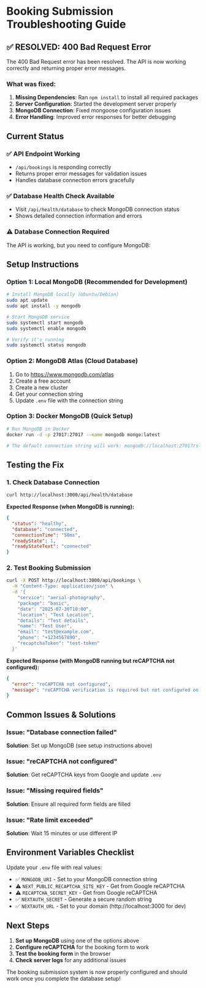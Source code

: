 # Booking Submission Troubleshooting Guide

## ✅ RESOLVED: 400 Bad Request Error

The 400 Bad Request error has been resolved. The API is now working correctly and returning proper error messages.

### What was fixed:
1. **Missing Dependencies**: Ran `npm install` to install all required packages
2. **Server Configuration**: Started the development server properly
3. **MongoDB Connection**: Fixed mongoose configuration issues
4. **Error Handling**: Improved error responses for better debugging

## Current Status

### ✅ API Endpoint Working
- `/api/bookings` is responding correctly
- Returns proper error messages for validation issues
- Handles database connection errors gracefully

### ✅ Database Health Check Available
- Visit `/api/health/database` to check MongoDB connection status
- Shows detailed connection information and errors

### ⚠️ Database Connection Required
The API is working, but you need to configure MongoDB:

## Setup Instructions

### Option 1: Local MongoDB (Recommended for Development)
```bash
# Install MongoDB locally (Ubuntu/Debian)
sudo apt update
sudo apt install -y mongodb

# Start MongoDB service
sudo systemctl start mongodb
sudo systemctl enable mongodb

# Verify it's running
sudo systemctl status mongodb
```

### Option 2: MongoDB Atlas (Cloud Database)
1. Go to https://www.mongodb.com/atlas
2. Create a free account
3. Create a new cluster
4. Get your connection string
5. Update `.env` file with the connection string

### Option 3: Docker MongoDB (Quick Setup)
```bash
# Run MongoDB in Docker
docker run -d -p 27017:27017 --name mongodb mongo:latest

# The default connection string will work: mongodb://localhost:27017/sleepysquid-drones
```

## Testing the Fix

### 1. Check Database Connection
```bash
curl http://localhost:3000/api/health/database
```

**Expected Response (when MongoDB is running):**
```json
{
  "status": "healthy",
  "database": "connected",
  "connectionTime": "50ms",
  "readyState": 1,
  "readyStateText": "connected"
}
```

### 2. Test Booking Submission
```bash
curl -X POST http://localhost:3000/api/bookings \
  -H "Content-Type: application/json" \
  -d '{
    "service": "aerial-photography",
    "package": "basic", 
    "date": "2025-07-30T10:00",
    "location": "Test Location",
    "details": "Test details",
    "name": "Test User",
    "email": "test@example.com",
    "phone": "+1234567890",
    "recaptchaToken": "test-token"
  }'
```

**Expected Response (with MongoDB running but reCAPTCHA not configured):**
```json
{
  "error": "reCAPTCHA not configured",
  "message": "reCAPTCHA verification is required but not configured on the server"
}
```

## Common Issues & Solutions

### Issue: "Database connection failed"
**Solution**: Set up MongoDB (see setup instructions above)

### Issue: "reCAPTCHA not configured" 
**Solution**: Get reCAPTCHA keys from Google and update `.env`

### Issue: "Missing required fields"
**Solution**: Ensure all required form fields are filled

### Issue: "Rate limit exceeded"
**Solution**: Wait 15 minutes or use different IP

## Environment Variables Checklist

Update your `.env` file with real values:

- ✅ `MONGODB_URI` - Set to your MongoDB connection string
- ⚠️ `NEXT_PUBLIC_RECAPTCHA_SITE_KEY` - Get from Google reCAPTCHA
- ⚠️ `RECAPTCHA_SECRET_KEY` - Get from Google reCAPTCHA  
- ✅ `NEXTAUTH_SECRET` - Generate a secure random string
- ✅ `NEXTAUTH_URL` - Set to your domain (http://localhost:3000 for dev)

## Next Steps

1. **Set up MongoDB** using one of the options above
2. **Configure reCAPTCHA** for the booking form to work
3. **Test the booking form** in the browser
4. **Check server logs** for any additional issues

The booking submission system is now properly configured and should work once you complete the database setup!